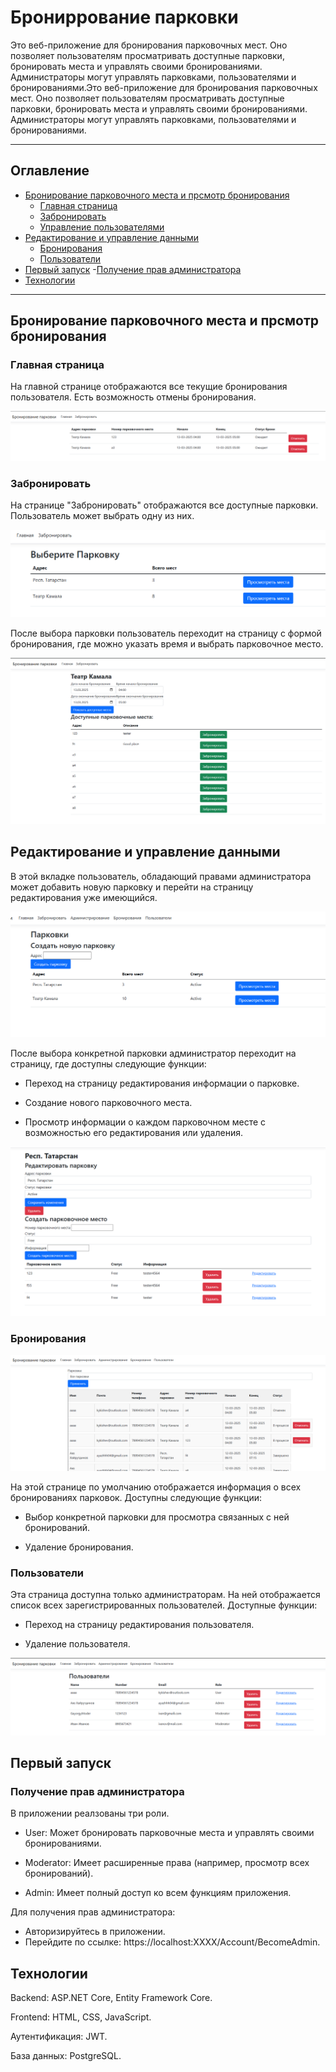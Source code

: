 # Брониррование парковки

Это веб-приложение для бронирования парковочных мест. Оно позволяет пользователям просматривать доступные парковки, бронировать места и управлять своими бронированиями. Администраторы могут управлять парковками, пользователями и бронированиями.Это веб-приложение для бронирования парковочных мест. Оно позволяет пользователям просматривать доступные парковки, бронировать места и управлять своими бронированиями. Администраторы могут управлять парковками, пользователями и бронированиями.

---

## Оглавление

- [Бронирование парковочного места и прсмотр бронирования](#Бронирование-парковочного-места-и-прсмотр-бронирования)
  - [Главная страница](#Главная-страница)
  - [Забронировать](#Забронировать)
  - [Управление пользователями](#управление-пользователями)
- [Редактирование и управление данными](#Редактирование-и-управление-данными)
    - [Бронирования](#Бронирования)
    - [Пользователи](#Пользователи)
- [Первый запуск](#Первый-запуск)
    -[Получение прав администратора](#Получение-прав-администратора)
- [Технологии](#технологии)

---

## Бронирование парковочного места и прсмотр бронирования

### Главная страница
На главной странице отображаются все текущие бронирования пользователя. Есть возможность отмены бронирования.

![Главная страница](/materials/img/image-3.png)

### Забронировать 
На странице "Забронировать" отображаются все доступные парковки. Пользователь может выбрать одну из них.

![Забронировать парковку](/materials/img/image-1.png)

После выбора парковки пользователь переходит на страницу с формой бронирования, где можно указать время и выбрать парковочное место.

![Форма бронирования](/materials/img/image-2.png)


## Редактирование и управление данными

В этой вкладке пользователь, обладающий правами администратора может добавить новую парковку и перейти на страницу редактирования уже имеющийся.

![alt text](/materials/img/image-4.png)

После выбора конкретной парковки администратор переходит на страницу, где доступны следующие функции:

- Переход на страницу редактирования информации о парковке.

- Создание нового парковочного места.

- Просмотр информации о каждом парковочном месте с возможностью его редактирования или удаления.

![alt text](/materials/img/image-5.png)


### Бронирования
![alt text](/materials/img/image-6.png)

На этой странице по умолчанию отображается информация о всех бронированиях парковок. Доступны следующие функции:

- Выбор конкретной парковки для просмотра связанных с ней бронирований.

- Удаление бронирования.

### Пользователи

Эта страница доступна только администраторам. На ней отображается список всех зарегистрированных пользователей. Доступные функции:

- Переход на страницу редактирования пользователя.

- Удаление пользователя.

![alt text](/materials/img/image-7.png)

## Первый запуск

### Получение прав администратора

В приложении реалзованы три роли.

- User: Может бронировать парковочные места и управлять своими бронированиями.

- Moderator: Имеет расширенные права (например, просмотр всех бронирований).

- Admin: Имеет полный доступ ко всем функциям приложения.

Для получения прав администратора:
- Авторизируйтесь в приложении.
- Перейдите по ссылке: https://localhost:XXXX/Account/BecomeAdmin.

## Технологии
Backend: ASP.NET Core, Entity Framework Core.

Frontend: HTML, CSS, JavaScript.

Аутентификация: JWT.

База данных: PostgreSQL.